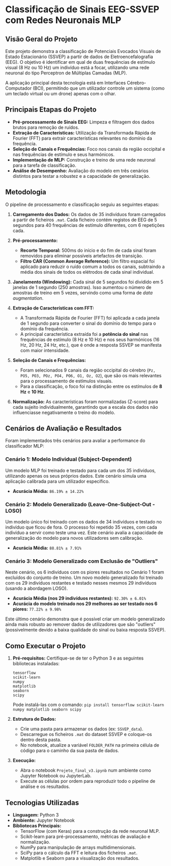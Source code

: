 # Classificação de Sinais EEG-SSVEP com Redes Neuronais MLP

## Visão Geral do Projeto

Este projeto demonstra a classificação de Potenciais Evocados Visuais de Estado Estacionário (SSVEP) a partir de dados de Eletroencefalografia (EEG). O objetivo é identificar em qual de duas frequências de estímulo visual (8 Hz ou 10 Hz) um indivíduo está a focar, utilizando uma rede neuronal do tipo Perceptron de Múltiplas Camadas (MLP).

A aplicação principal desta tecnologia está em Interfaces Cérebro-Computador (BCI), permitindo que um utilizador controle um sistema (como um teclado virtual ou um drone) apenas com o olhar.

## Principais Etapas do Projeto

* **Pré-processamento de Sinais EEG:** Limpeza e filtragem dos dados brutos para remoção de ruídos.
* **Extração de Características:** Utilização da Transformada Rápida de Fourier (FFT) para extrair características relevantes no domínio da frequência.
* **Seleção de Canais e Frequências:** Foco nos canais da região occipital e nas frequências de estímulo e seus harmónicos.
* **Implementação de MLP:** Construção e treino de uma rede neuronal para a tarefa de classificação.
* **Análise de Desempenho:** Avaliação do modelo em três cenários distintos para testar a robustez e a capacidade de generalização.

## Metodologia

O pipeline de processamento e classificação seguiu as seguintes etapas:

1.  **Carregamento dos Dados:** Os dados de 35 indivíduos foram carregados a partir de ficheiros `.mat`. Cada ficheiro contém registos de EEG de 5 segundos para 40 frequências de estímulo diferentes, com 6 repetições cada.

2.  **Pré-processamento:**
    * **Recorte Temporal:** 500ms do início e do fim de cada sinal foram removidos para eliminar possíveis artefactos de transição.
    * **Filtro CAR (Common Average Reference):** Um filtro espacial foi aplicado para reduzir o ruído comum a todos os canais, subtraindo a média dos sinais de todos os elétrodos de cada sinal individual.

3.  **Janelamento (Windowing):** Cada sinal de 5 segundos foi dividido em 5 janelas de 1 segundo (250 amostras). Isso aumentou o número de amostras de treino em 5 vezes, servindo como uma forma de *data augmentation*.

4.  **Extração de Características com FFT:**
    * A Transformada Rápida de Fourier (FFT) foi aplicada a cada janela de 1 segundo para converter o sinal do domínio do tempo para o domínio da frequência.
    * A principal característica extraída foi a **potência do sinal** nas frequências de estímulo (8 Hz e 10 Hz) e nos seus harmónicos (16 Hz, 20 Hz, 24 Hz, etc.), que é onde a resposta SSVEP se manifesta com maior intensidade.

5.  **Seleção de Canais e Frequências:**
    * Foram selecionados 9 canais da região occipital do cérebro (`Pz, PO5, PO3, POz, PO4, PO6, O1, Oz, O2`), que são os mais relevantes para o processamento de estímulos visuais.
    * Para a classificação, o foco foi na distinção entre os estímulos de **8 Hz** e **10 Hz**.

6.  **Normalização:** As características foram normalizadas (Z-score) para cada sujeito individualmente, garantindo que a escala dos dados não influenciasse negativamente o treino do modelo.

## Cenários de Avaliação e Resultados

Foram implementados três cenários para avaliar a performance do classificador MLP:

### Cenário 1: Modelo Individual (Subject-Dependent)

Um modelo MLP foi treinado e testado para cada um dos 35 indivíduos, utilizando apenas os seus próprios dados. Este cenário simula uma aplicação calibrada para um utilizador específico.

* **Acurácia Média:** `86.19% ± 14.22%`

### Cenário 2: Modelo Generalizado (Leave-One-Subject-Out - LOSO)

Um modelo único foi treinado com os dados de 34 indivíduos e testado no indivíduo que ficou de fora. O processo foi repetido 35 vezes, com cada indivíduo a servir como teste uma vez. Este cenário avalia a capacidade de generalização do modelo para novos utilizadores sem calibração.

* **Acurácia Média:** `88.81% ± 7.91%`

### Cenário 3: Modelo Generalizado com Exclusão de "Outliers"

Neste cenário, os 6 indivíduos com os piores resultados no Cenário 1 foram excluídos do conjunto de treino. Um novo modelo generalizado foi treinado com os 29 indivíduos restantes e testado nesses mesmos 29 indivíduos (usando a abordagem LOSO).

* **Acurácia Média (nos 29 indivíduos restantes):** `92.30% ± 6.01%`
* **Acurácia do modelo treinado nos 29 melhores ao ser testado nos 6 piores:** `77.22% ± 9.98%`

Este último cenário demonstra que é possível criar um modelo generalizado ainda mais robusto ao remover dados de utilizadores que são "outliers" (possivelmente devido a baixa qualidade do sinal ou baixa resposta SSVEP).

## Como Executar o Projeto

1.  **Pré-requisitos:** Certifique-se de ter o Python 3 e as seguintes bibliotecas instaladas:
    ```
    tensorflow
    scikit-learn
    numpy
    matplotlib
    seaborn
    scipy
    ```
    Pode instalá-las com o comando:
    `pip install tensorflow scikit-learn numpy matplotlib seaborn scipy`

2.  **Estrutura de Dados:**
    * Crie uma pasta para armazenar os dados (ex: `SSVEP_data`).
    * Descarregue os ficheiros `.mat` do dataset SSVEP e coloque-os dentro desta pasta.
    * No notebook, atualize a variável `FOLDER_PATH` na primeira célula de código para o caminho da sua pasta de dados.

3.  **Execução:**
    * Abra o notebook `Projeto_final_v3.ipynb` num ambiente como Jupyter Notebook ou JupyterLab.
    * Execute as células por ordem para reproduzir todo o pipeline de análise e os resultados.

## Tecnologias Utilizadas

* **Linguagem:** Python 3
* **Ambiente:** Jupyter Notebook
* **Bibliotecas Principais:**
    * TensorFlow (com Keras) para a construção da rede neuronal MLP.
    * Scikit-learn para pré-processamento, métricas de avaliação e normalização.
    * NumPy para manipulação de arrays multidimensionais.
    * SciPy para o cálculo da FFT e leitura dos ficheiros `.mat`.
    * Matplotlib e Seaborn para a visualização dos resultados.
